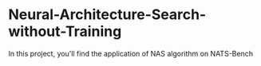 # Neural-Architecture-Search-without-Training
In this project, you'll find the application of NAS algorithm on NATS-Bench 
